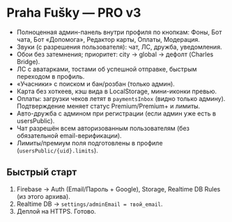 # Praha Fušky — PRO v3
- Полноценная админ-панель внутри профиля по кнопкам: Фоны, Бот чата, Бот «Допомога», Редактор карты, Оплаты, Модерация.
- Звуки (с разрешения пользователя): чат, ЛС, дружба, уведомления.
- Обои без затемнения; приоритет: city → global → дефолт (Charles Bridge).
- ЛС с аватарками, тостами об успешной отправке, быстрым переходом в профиль.
- «Учасники» с поиском и бан/розбан (только админ).
- Карта без хоткеев, кэш вида в LocalStorage, мини-иконки превью.
- Оплаты: загрузки чеков летят в `paymentsInbox` (видно только админу). Подтверждение меняет статус Premium/Premium+ и лимиты.
- Авто-дружба с админом при регистрации (если админ уже есть в usersPublic).
- Чат разрешён всем авторизованным пользователям (без обязательной email-верификации).
- Лимиты/премиум поля подготовлены в профиле (`usersPublic/{uid}.limits`).

## Быстрый старт
1) Firebase → Auth (Email/Пароль + Google), Storage, Realtime DB Rules (из этого архива).
2) Realtime DB → `settings/adminEmail = твой_email`.
3) Деплой на HTTPS. Готово.
